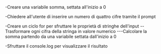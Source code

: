 <!--
TRACCIA

Chiedi un numero di 4 cifre all’utente
Calcola la somma di tutte le cifre che compongono il numero.
Stampa il risultato in console

-->

<!--
DEFINIRE LE VARIABILI
-->
-Creare una variabile somma, settata all'inizio a 0

<!--
ACQUISIRE LE VARIABILI
-->
-Chiedere all'utente di inserire un numero di quattro cifre tramite il prompt

<!--
CALCOLARE LA SOMMA
-->
-Creare un ciclo for per sfruttare le proprietà di stringhe dell'input
--Trasformare ogni cifra della stringa in valore numerico
---Calcolare la somma partendo da una variabile settata dall'inizio a 0

<!--
STAMPARE IL RISULTATO
-->
-Sfruttare il console.log per visualizzare il risultato